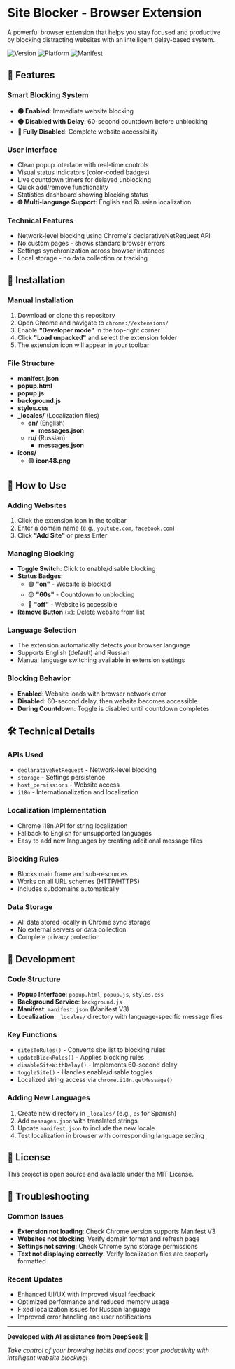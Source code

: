 # Site Blocker - Browser Extension

A powerful browser extension that helps you stay focused and productive by blocking distracting websites with an intelligent delay-based system.

![Version](https://img.shields.io/badge/Version-1.0-blue) ![Platform](https://img.shields.io/badge/Platform-Chrome%20Extension-orange) ![Manifest](https://img.shields.io/badge/Manifest-V3-green)

## 🌟 Features

### Smart Blocking System
- **🟢 Enabled**: Immediate website blocking
- **🟡 Disabled with Delay**: 60-second countdown before unblocking
- **🔴 Fully Disabled**: Complete website accessibility

### User Interface
- Clean popup interface with real-time controls
- Visual status indicators (color-coded badges)
- Live countdown timers for delayed unblocking
- Quick add/remove functionality
- Statistics dashboard showing blocking status
- **🌐 Multi-language Support**: English and Russian localization

### Technical Features
- Network-level blocking using Chrome's declarativeNetRequest API
- No custom pages - shows standard browser errors
- Settings synchronization across browser instances
- Local storage - no data collection or tracking

## 🚀 Installation

### Manual Installation
1. Download or clone this repository
2. Open Chrome and navigate to `chrome://extensions/`
3. Enable **"Developer mode"** in the top-right corner
4. Click **"Load unpacked"** and select the extension folder
5. The extension icon will appear in your toolbar

### File Structure

- **manifest.json**
- **popup.html**
- **popup.js**
- **background.js**
- **styles.css**
- **_locales/** (Localization files)
  - **en/** (English)
    - **messages.json**
  - **ru/** (Russian)
    - **messages.json**
- **icons/**
  - 🟢 **icon48.png**

## 📖 How to Use

### Adding Websites
1. Click the extension icon in the toolbar
2. Enter a domain name (e.g., `youtube.com`, `facebook.com`)
3. Click **"Add Site"** or press Enter

### Managing Blocking
- **Toggle Switch**: Click to enable/disable blocking
- **Status Badges**:
  - 🟢 **"on"** - Website is blocked
  - 🟡 **"60s"** - Countdown to unblocking
  - 🔴 **"off"** - Website is accessible
- **Remove Button** (×): Delete website from list

### Language Selection
- The extension automatically detects your browser language
- Supports English (default) and Russian
- Manual language switching available in extension settings

### Blocking Behavior
- **Enabled**: Website loads with browser network error
- **Disabled**: 60-second delay, then website becomes accessible
- **During Countdown**: Toggle is disabled until countdown completes

## 🛠 Technical Details

### APIs Used
- `declarativeNetRequest` - Network-level blocking
- `storage` - Settings persistence
- `host_permissions` - Website access
- `i18n` - Internationalization and localization

### Localization Implementation
- Chrome i18n API for string localization
- Fallback to English for unsupported languages
- Easy to add new languages by creating additional message files

### Blocking Rules
- Blocks main frame and sub-resources
- Works on all URL schemes (HTTP/HTTPS)
- Includes subdomains automatically

### Data Storage
- All data stored locally in Chrome sync storage
- No external servers or data collection
- Complete privacy protection

## 🔧 Development

### Code Structure
- **Popup Interface**: `popup.html`, `popup.js`, `styles.css`
- **Background Service**: `background.js`
- **Manifest**: `manifest.json` (Manifest V3)
- **Localization**: `_locales/` directory with language-specific message files

### Key Functions
- `sitesToRules()` - Converts site list to blocking rules
- `updateBlockRules()` - Applies blocking rules
- `disableSiteWithDelay()` - Implements 60-second delay
- `toggleSite()` - Handles enable/disable toggles
- Localized string access via `chrome.i18n.getMessage()`

### Adding New Languages
1. Create new directory in `_locales/` (e.g., `es` for Spanish)
2. Add `messages.json` with translated strings
3. Update `manifest.json` to include the new locale
4. Test localization in browser with corresponding language setting

## 📝 License

This project is open source and available under the MIT License.

## 🐛 Troubleshooting

### Common Issues
- **Extension not loading**: Check Chrome version supports Manifest V3
- **Websites not blocking**: Verify domain format and refresh page
- **Settings not saving**: Check Chrome sync storage permissions
- **Text not displaying correctly**: Verify localization files are properly formatted

### Recent Updates
- Enhanced UI/UX with improved visual feedback
- Optimized performance and reduced memory usage
- Fixed localization issues for Russian language
- Improved error handling and user notifications

---

**Developed with AI assistance from DeepSeek** 🤖

*Take control of your browsing habits and boost your productivity with intelligent website blocking!*